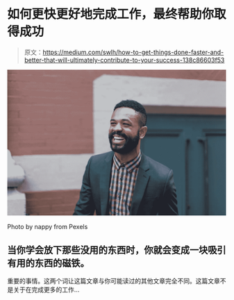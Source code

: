 # 如何更快更好地完成工作，最终帮助你取得成功

> 原文：<https://medium.com/swlh/how-to-get-things-done-faster-and-better-that-will-ultimately-contribute-to-your-success-138c86603f53>

![](img/3d67401fe9ba1a2d1732df31977de471.png)

Photo by nappy from Pexels

## 当你学会放下那些没用的东西时，你就会变成一块吸引有用的东西的磁铁。

重要的事情。这两个词让这篇文章与你可能读过的其他文章完全不同。这篇文章不是关于在完成更多的工作…